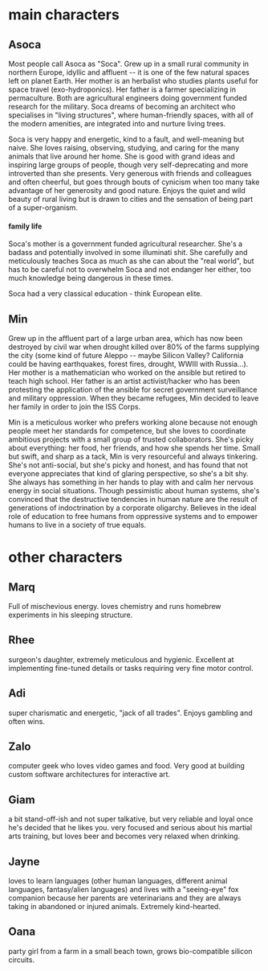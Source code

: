 # main characters

## Asoca
Most people call Asoca as "Soca". Grew up in a small rural community in northern Europe, idyllic and affluent -- it is one of the few natural spaces left on planet Earth. Her mother is an herbalist who studies plants useful for space travel (exo-hydroponics). Her father is a farmer specializing in permaculture. Both are agricultural engineers doing government funded research for the military. Soca dreams of becoming an architect who specialises in "living structures", where human-friendly spaces, with all of the modern amenities, are integrated into and nurture living trees. 

Soca is very happy and energetic, kind to a fault, and well-meaning but naive. She loves raising, observing, studying, and caring for the many animals that live around her home. She is good with grand ideas and inspiring large groups of people, though very self-deprecating and more introverted than she presents. Very generous with friends and colleagues and often cheerful, but goes through bouts of cynicism when too many take advantage of her generosity and good nature. Enjoys the quiet and wild beauty of rural living but is drawn to cities and the sensation of being part of a super-organism.

#### family life
Soca's mother is a government funded agricultural researcher. She's a badass and potentially involved in some illuminati shit. She carefully and meticulously teaches Soca as much as she can about the "real world", but has to be careful not to overwhelm Soca and not endanger her either, too much knowledge being dangerous in these times. 

Soca had a very classical education - think European elite. 

## Min
Grew up in the affluent part of a large urban area, which has now been destroyed by civil war when drought killed over 80% of the farms supplying the city (some kind of future Aleppo -- maybe Silicon Valley? California could be having earthquakes, forest fires, drought, WWIII with Russia...). Her mother is a mathematician who worked on the ansible but retired to teach high school. Her father is an artist activist/hacker who has been protesting the application of the ansible for secret government surveillance and military oppression. When they became refugees, Min decided to leave her family in order to join the ISS Corps. 

Min is a meticulous worker who prefers working alone because not enough people meet her standards for competence, but she loves to coordinate ambitious projects with a small group of trusted collaborators. She's picky about everything: her food, her friends, and how she spends her time. Small but swift, and sharp as a tack, Min is very resourceful and always tinkering. She's not anti-social, but she's picky and honest, and has found that not everyone appreciates that kind of glaring perspective, so she's a bit shy. She always has something in her hands to play with and calm her nervous energy in social situations. Though pessimistic about human systems, she's convinced that the destructive tendencies in human nature are the result of generations of indoctrination by a corporate oligarchy. Believes in the ideal role of education to free humans from oppressive systems and to empower humans to live in a society of true equals.

# other characters

## Marq
Full of mischevious energy. loves chemistry and runs homebrew experiments in his sleeping structure.

## Rhee
surgeon's daughter, extremely meticulous and hygienic. Excellent at implementing fine-tuned details or tasks requiring very fine motor control. 

## Adi
super charismatic and energetic, "jack of all trades". Enjoys gambling and often wins. 

## Zalo
computer geek who loves video games and food. Very good at building custom software architectures for interactive art. 

## Giam
a bit stand-off-ish and not super talkative, but very reliable and loyal once he's decided that he likes you. very focused and serious about his martial arts training, but loves beer and becomes very relaxed when drinking. 

## Jayne
loves to learn languages (other human languages, different animal languages, fantasy/alien languages) and lives with a "seeing-eye" fox companion because her parents are veterinarians and they are always taking in abandoned or injured animals. Extremely kind-hearted. 

## Oana
party girl from a farm in a small beach town, grows bio-compatible silicon circuits.



